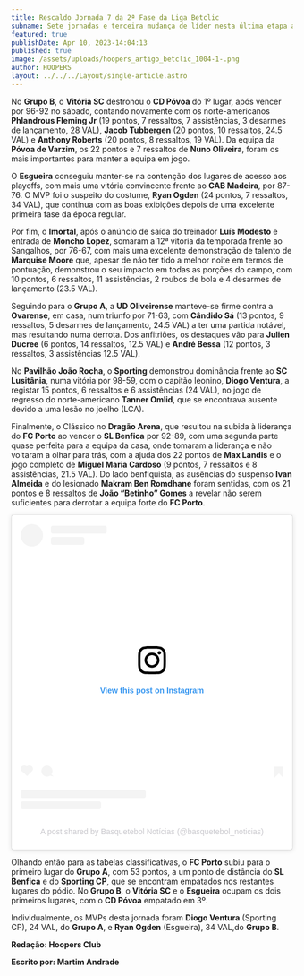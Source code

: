 ```yaml
---
title: Rescaldo Jornada 7 da 2ª Fase da Liga Betclic
subname: Sete jornadas e terceira mudança de líder nesta última etapa antes dos Playoffs
featured: true
publishDate: Apr 10, 2023-14:04:13
published: true
image: /assets/uploads/hoopers_artigo_betclic_1004-1-.png
author: HOOPERS
layout: ../../../Layout/single-article.astro
---
```

No **Grupo B**, o **Vitória SC** destronou o **CD Póvoa** do 1º lugar, após vencer por 96-92 no sábado, contando novamente com os norte-americanos **Phlandrous Fleming Jr** (19 pontos, 7 ressaltos, 7 assistências, 3 desarmes de lançamento, 28 VAL), **Jacob Tubbergen** (20 pontos, 10 ressaltos, 24.5 VAL) e **Anthony Roberts** (20 pontos, 8 ressaltos, 19 VAL). Da equipa da **Póvoa de Varzim**, os 22 pontos e 7 ressaltos de **Nuno Oliveira**, foram os mais importantes para manter a equipa em jogo.



O **Esgueira** conseguiu manter-se na contenção dos lugares de acesso aos playoffs, com mais uma vitória convincente frente ao **CAB Madeira**, por 87-76. O MVP foi o suspeito do costume, **Ryan Ogden** (24 pontos, 7 ressaltos, 34 VAL), que continua com as boas exibições depois de uma excelente primeira fase da época regular.



Por fim, o **Imortal**, após o anúncio de saída do treinador **Luís Modesto** e entrada de **Moncho Lopez**, somaram a 12ª vitória da temporada frente ao Sangalhos, por 76-67, com mais uma excelente demonstração de talento de **Marquise Moore** que, apesar de não ter tido a melhor noite em termos de pontuação, demonstrou o seu impacto em todas as porções do campo, com 10 pontos, 6 ressaltos, 11 assistências, 2 roubos de bola e 4 desarmes de lançamento (23.5 VAL).



Seguindo para o **Grupo A**, a **UD Oliveirense** manteve-se firme contra a **Ovarense**, em casa, num triunfo por 71-63, com **Cândido Sá** (13 pontos, 9 ressaltos, 5 desarmes de lançamento, 24.5 VAL) a ter uma partida notável, mas resultando numa derrota. Dos anfitriões, os destaques vão para **Julien Ducree** (6 pontos, 14 ressaltos, 12.5 VAL) e **André Bessa** (12 pontos, 3 ressaltos, 3 assistências 12.5 VAL).



No **Pavilhão João Rocha**, o **Sporting** demonstrou dominância frente ao **SC Lusitânia**, numa vitória por 98-59, com o capitão leonino, **Diogo Ventura**, a registar 15 pontos, 6 ressaltos e 6 assistências (24 VAL), no jogo de regresso do norte-americano **Tanner Omlid**, que se encontrava ausente devido a uma lesão no joelho (LCA).



Finalmente, o Clássico no **Dragão Arena**, que resultou na subida à liderança do **FC Porto** ao vencer o **SL Benfica** por 92-89, com uma segunda parte quase perfeita para a equipa da casa, onde tomaram a liderança e não voltaram a olhar para trás, com a ajuda dos 22 pontos de **Max Landis** e o jogo completo de **Miguel Maria Cardoso** (9 pontos, 7 ressaltos e 8 assistências, 21.5 VAL). Do lado benfiquista, as ausências do suspenso **Ivan Almeida** e do lesionado **Makram Ben Romdhane** foram sentidas, com os 21 pontos e 8 ressaltos de **João “Betinho” Gomes** a revelar não serem suficientes para derrotar a equipa forte do **FC Porto**.



<blockquote class="instagram-media" data-instgrm-permalink="https://www.instagram.com/p/CqyXkrPN3VN/?utm_source=ig_embed&amp;utm_campaign=loading" data-instgrm-version="14" style=" background:#FFF; border:0; border-radius:3px; box-shadow:0 0 1px 0 rgba(0,0,0,0.5),0 1px 10px 0 rgba(0,0,0,0.15); margin: 1px; max-width:540px; min-width:326px; padding:0; width:99.375%; width:-webkit-calc(100% - 2px); width:calc(100% - 2px);"><div style="padding:16px;"> <a href="https://www.instagram.com/p/CqyXkrPN3VN/?utm_source=ig_embed&amp;utm_campaign=loading" style=" background:#FFFFFF; line-height:0; padding:0 0; text-align:center; text-decoration:none; width:100%;" target="_blank"> <div style=" display: flex; flex-direction: row; align-items: center;"> <div style="background-color: #F4F4F4; border-radius: 50%; flex-grow: 0; height: 40px; margin-right: 14px; width: 40px;"></div> <div style="display: flex; flex-direction: column; flex-grow: 1; justify-content: center;"> <div style=" background-color: #F4F4F4; border-radius: 4px; flex-grow: 0; height: 14px; margin-bottom: 6px; width: 100px;"></div> <div style=" background-color: #F4F4F4; border-radius: 4px; flex-grow: 0; height: 14px; width: 60px;"></div></div></div><div style="padding: 19% 0;"></div> <div style="display:block; height:50px; margin:0 auto 12px; width:50px;"><svg width="50px" height="50px" viewBox="0 0 60 60" version="1.1" xmlns="https://www.w3.org/2000/svg" xmlns:xlink="https://www.w3.org/1999/xlink"><g stroke="none" stroke-width="1" fill="none" fill-rule="evenodd"><g transform="translate(-511.000000, -20.000000)" fill="#000000"><g><path d="M556.869,30.41 C554.814,30.41 553.148,32.076 553.148,34.131 C553.148,36.186 554.814,37.852 556.869,37.852 C558.924,37.852 560.59,36.186 560.59,34.131 C560.59,32.076 558.924,30.41 556.869,30.41 M541,60.657 C535.114,60.657 530.342,55.887 530.342,50 C530.342,44.114 535.114,39.342 541,39.342 C546.887,39.342 551.658,44.114 551.658,50 C551.658,55.887 546.887,60.657 541,60.657 M541,33.886 C532.1,33.886 524.886,41.1 524.886,50 C524.886,58.899 532.1,66.113 541,66.113 C549.9,66.113 557.115,58.899 557.115,50 C557.115,41.1 549.9,33.886 541,33.886 M565.378,62.101 C565.244,65.022 564.756,66.606 564.346,67.663 C563.803,69.06 563.154,70.057 562.106,71.106 C561.058,72.155 560.06,72.803 558.662,73.347 C557.607,73.757 556.021,74.244 553.102,74.378 C549.944,74.521 548.997,74.552 541,74.552 C533.003,74.552 532.056,74.521 528.898,74.378 C525.979,74.244 524.393,73.757 523.338,73.347 C521.94,72.803 520.942,72.155 519.894,71.106 C518.846,70.057 518.197,69.06 517.654,67.663 C517.244,66.606 516.755,65.022 516.623,62.101 C516.479,58.943 516.448,57.996 516.448,50 C516.448,42.003 516.479,41.056 516.623,37.899 C516.755,34.978 517.244,33.391 517.654,32.338 C518.197,30.938 518.846,29.942 519.894,28.894 C520.942,27.846 521.94,27.196 523.338,26.654 C524.393,26.244 525.979,25.756 528.898,25.623 C532.057,25.479 533.004,25.448 541,25.448 C548.997,25.448 549.943,25.479 553.102,25.623 C556.021,25.756 557.607,26.244 558.662,26.654 C560.06,27.196 561.058,27.846 562.106,28.894 C563.154,29.942 563.803,30.938 564.346,32.338 C564.756,33.391 565.244,34.978 565.378,37.899 C565.522,41.056 565.552,42.003 565.552,50 C565.552,57.996 565.522,58.943 565.378,62.101 M570.82,37.631 C570.674,34.438 570.167,32.258 569.425,30.349 C568.659,28.377 567.633,26.702 565.965,25.035 C564.297,23.368 562.623,22.342 560.652,21.575 C558.743,20.834 556.562,20.326 553.369,20.18 C550.169,20.033 549.148,20 541,20 C532.853,20 531.831,20.033 528.631,20.18 C525.438,20.326 523.257,20.834 521.349,21.575 C519.376,22.342 517.703,23.368 516.035,25.035 C514.368,26.702 513.342,28.377 512.574,30.349 C511.834,32.258 511.326,34.438 511.181,37.631 C511.035,40.831 511,41.851 511,50 C511,58.147 511.035,59.17 511.181,62.369 C511.326,65.562 511.834,67.743 512.574,69.651 C513.342,71.625 514.368,73.296 516.035,74.965 C517.703,76.634 519.376,77.658 521.349,78.425 C523.257,79.167 525.438,79.673 528.631,79.82 C531.831,79.965 532.853,80.001 541,80.001 C549.148,80.001 550.169,79.965 553.369,79.82 C556.562,79.673 558.743,79.167 560.652,78.425 C562.623,77.658 564.297,76.634 565.965,74.965 C567.633,73.296 568.659,71.625 569.425,69.651 C570.167,67.743 570.674,65.562 570.82,62.369 C570.966,59.17 571,58.147 571,50 C571,41.851 570.966,40.831 570.82,37.631"></path></g></g></g></svg></div><div style="padding-top: 8px;"> <div style=" color:#3897f0; font-family:Arial,sans-serif; font-size:14px; font-style:normal; font-weight:550; line-height:18px;">View this post on Instagram</div></div><div style="padding: 12.5% 0;"></div> <div style="display: flex; flex-direction: row; margin-bottom: 14px; align-items: center;"><div> <div style="background-color: #F4F4F4; border-radius: 50%; height: 12.5px; width: 12.5px; transform: translateX(0px) translateY(7px);"></div> <div style="background-color: #F4F4F4; height: 12.5px; transform: rotate(-45deg) translateX(3px) translateY(1px); width: 12.5px; flex-grow: 0; margin-right: 14px; margin-left: 2px;"></div> <div style="background-color: #F4F4F4; border-radius: 50%; height: 12.5px; width: 12.5px; transform: translateX(9px) translateY(-18px);"></div></div><div style="margin-left: 8px;"> <div style=" background-color: #F4F4F4; border-radius: 50%; flex-grow: 0; height: 20px; width: 20px;"></div> <div style=" width: 0; height: 0; border-top: 2px solid transparent; border-left: 6px solid #f4f4f4; border-bottom: 2px solid transparent; transform: translateX(16px) translateY(-4px) rotate(30deg)"></div></div><div style="margin-left: auto;"> <div style=" width: 0px; border-top: 8px solid #F4F4F4; border-right: 8px solid transparent; transform: translateY(16px);"></div> <div style=" background-color: #F4F4F4; flex-grow: 0; height: 12px; width: 16px; transform: translateY(-4px);"></div> <div style=" width: 0; height: 0; border-top: 8px solid #F4F4F4; border-left: 8px solid transparent; transform: translateY(-4px) translateX(8px);"></div></div></div> <div style="display: flex; flex-direction: column; flex-grow: 1; justify-content: center; margin-bottom: 24px;"> <div style=" background-color: #F4F4F4; border-radius: 4px; flex-grow: 0; height: 14px; margin-bottom: 6px; width: 224px;"></div> <div style=" background-color: #F4F4F4; border-radius: 4px; flex-grow: 0; height: 14px; width: 144px;"></div></div></a><p style=" color:#c9c8cd; font-family:Arial,sans-serif; font-size:14px; line-height:17px; margin-bottom:0; margin-top:8px; overflow:hidden; padding:8px 0 7px; text-align:center; text-overflow:ellipsis; white-space:nowrap;"><a href="https://www.instagram.com/p/CqyXkrPN3VN/?utm_source=ig_embed&amp;utm_campaign=loading" style=" color:#c9c8cd; font-family:Arial,sans-serif; font-size:14px; font-style:normal; font-weight:normal; line-height:17px; text-decoration:none;" target="_blank">A post shared by Basquetebol Notícias (@basquetebol_noticias)</a></p></div></blockquote> <script async src="//www.instagram.com/embed.js"></script>



Olhando então para as tabelas classificativas, o **FC Porto** subiu para o primeiro lugar do **Grupo A**, com 53 pontos, a um ponto de distância do **SL Benfica** e do **Sporting CP**, que se encontram empatados nos restantes lugares do pódio. No **Grupo B**, o **Vitória SC** e o **Esgueira** ocupam os dois primeiros lugares, com o **CD Póvoa** empatado em 3º.

Individualmente, os MVPs desta jornada foram **Diogo Ventura** (Sporting CP), 24 VAL, do **Grupo A**, e **Ryan Ogden** (Esgueira), 34 VAL,do **Grupo B**.



**Redação: Hoopers Club**

**Escrito por: Martim Andrade**